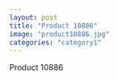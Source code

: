 ```yaml
---
layout: post
title: "Product 10886"
image: "product10886.jpg"
categories: "category1"
---
```

Product 10886
